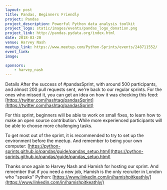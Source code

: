 ```yaml
---
layout: post
title: Pandas, Beginners Friendly
project: Pandas
project_description: Powerful Python data analysis toolkit
project_logo: static/images/events/pandas_logo_donation.png
project_link: http://pandas.pydata.org/index.html
date: 2018-03-20
venue: Harvey Nash
meetup_link: https://www.meetup.com/Python-Sprints/events/248711552/
event_link:
image:

sponsors: 
    - harvey_nash
---
```


Details
After the success of #pandasSprint, with around 500 participants, and almost 200 pull requests sent, we're back to our regular sprints. 
For the ones who missed it, you can get an idea on how it was checking this feed:
[https://twitter.com/hashtag/pandasSprint](https://twitter.com/hashtag/pandasSprint)

For this sprint, beginners will be able to work on small fixes, to learn how to make an open source contribution.
While more experienced participants will be able to choose more challenging tasks.

To get most out of the sprint, it is recommended to try to set up the environment before the meetup.
And remember to being your own computer:
[https://python-sprints.github.io/pandas/guide/pandas_setup.html](https://python-sprints.github.io/pandas/guide/pandas_setup.html)

Thanks once again to Harvey Nash and Hamish for hosting our sprint.
And remember that if you need a new job, Hamish is the only recruiter in London who "speaks" Python: [https://www.linkedin.com/in/hamishpitkeathly/](https://www.linkedin.com/in/hamishpitkeathly/)
